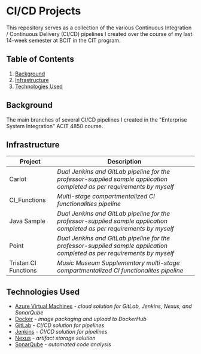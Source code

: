 # CI/CD Projects

This repository serves as a collection of the various Continuous Integration / Continuous Delivery (CI/CD) pipelines I created over the course of my last 14-week semester at BCIT in the CIT program.

## Table of Contents
1. [Background](#background)
2. [Infrastructure](#infrastructure)
3. [Technologies Used](#technologies-used)

## Background

The main branches of several CI/CD pipelines I created in the "Enterprise System Integration" ACIT 4850 course.

## Infrastructure

**Project**  | **Description**
------------- | -------------
Carlot  | *Dual Jenkins and GitLab pipeline for the professor-supplied sample application completed as per requirements by myself*
CI_Functions  | *Multi-stage compartmentalized CI functionalities pipeline*
Java Sample  | *Dual Jenkins and GitLab pipeline for the professor-supplied sample application completed as per requirements by myself*
Point  | *Dual Jenkins and GitLab pipeline for the professor-supplied sample application completed as per requirements by myself*
Tristan CI Functions  | *Music Museum Supplementary multi-stage compartmentalized CI functionalites pipeline*

## Technologies Used
- [Azure Virtual Machines](https://azure.microsoft.com/en-ca/products/virtual-machines) - *cloud solution for GitLab, Jenkins, Nexus, and SonarQube*
- [Docker](https://www.docker.com/) - *image packaging and upload to DockerHub*
- [GitLab](https://about.gitlab.com/) - *CI/CD solution for pipelines*
- [Jenkins](https://www.jenkins.io/) - *CI/CD solution for pipelines*
- [Nexus](https://www.sonatype.com/products/sonatype-nexus-repository) - *artifact storage solution*
- [SonarQube](https://www.sonarsource.com/products/sonarqube/) - *automated code analysis*
